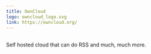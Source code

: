 ```yaml
---
title: OwnCloud
logo: owncloud_logo.svg
link: https://owncloud.org/
---
```

<br>Self hosted cloud that can do RSS and much, much more.